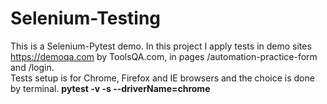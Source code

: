 # Selenium-Testing

This is a Selenium-Pytest demo. In this project I apply tests in demo sites https://demoqa.com by ToolsQA.com, in pages /automation-practice-form and /login.<br/>
Tests setup is for Chrome, Firefox and IE browsers and the choice is done by terminal. **pytest -v -s  --driverName=chrome**





